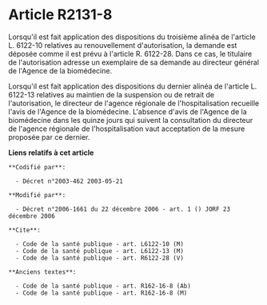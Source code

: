 # Article R2131-8

Lorsqu'il est fait application des dispositions du troisième alinéa de l'article L. 6122-10 relatives au renouvellement
d'autorisation, la demande est déposée comme il est prévu à l'article R. 6122-28. Dans ce cas, le titulaire de l'autorisation
adresse un exemplaire de sa demande au directeur général de l'Agence de la biomédecine.

Lorsqu'il est fait application des dispositions du dernier alinéa de l'article L. 6122-13 relatives au maintien de la
suspension ou de retrait de l'autorisation, le directeur de l'agence régionale de l'hospitalisation recueille l'avis de
l'Agence de la biomédecine. L'absence d'avis de l'Agence de la biomédecine dans les quinze jours qui suivent la consultation
du directeur de l'agence régionale de l'hospitalisation vaut acceptation de la mesure proposée par ce dernier.

**Liens relatifs à cet article**

	**Codifié par**:

	  - Décret n°2003-462 2003-05-21

	**Modifié par**:

	  - Décret n°2006-1661 du 22 décembre 2006 - art. 1 () JORF 23 décembre 2006

	**Cite**:

	  - Code de la santé publique - art. L6122-10 (M)
	  - Code de la santé publique - art. L6122-13 (M)
	  - Code de la santé publique - art. R6122-28 (V)

	**Anciens textes**:

	  - Code de la santé publique - art. R162-16-8 (Ab)
	  - Code de la santé publique - art. R162-16-8 (M)
